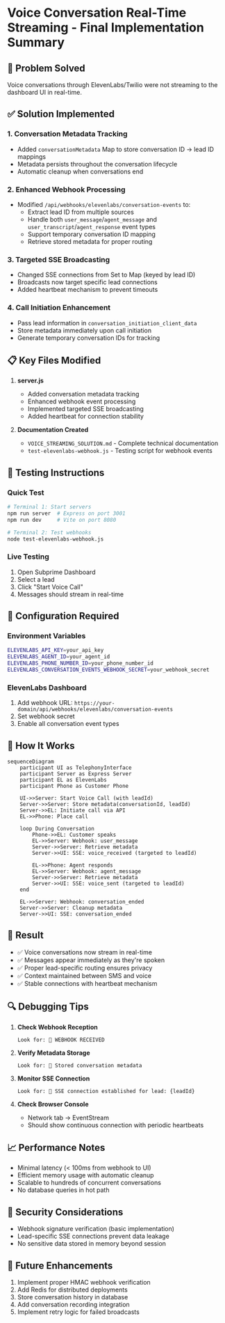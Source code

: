 # Voice Conversation Real-Time Streaming - Final Implementation Summary

## 🎯 Problem Solved
Voice conversations through ElevenLabs/Twilio were not streaming to the dashboard UI in real-time.

## ✅ Solution Implemented

### 1. **Conversation Metadata Tracking**
- Added `conversationMetadata` Map to store conversation ID → lead ID mappings
- Metadata persists throughout the conversation lifecycle
- Automatic cleanup when conversations end

### 2. **Enhanced Webhook Processing**
- Modified `/api/webhooks/elevenlabs/conversation-events` to:
  - Extract lead ID from multiple sources
  - Handle both `user_message`/`agent_message` and `user_transcript`/`agent_response` event types
  - Support temporary conversation ID mapping
  - Retrieve stored metadata for proper routing

### 3. **Targeted SSE Broadcasting**
- Changed SSE connections from Set to Map (keyed by lead ID)
- Broadcasts now target specific lead connections
- Added heartbeat mechanism to prevent timeouts

### 4. **Call Initiation Enhancement**
- Pass lead information in `conversation_initiation_client_data`
- Store metadata immediately upon call initiation
- Generate temporary conversation IDs for tracking

## 📋 Key Files Modified

1. **server.js**
   - Added conversation metadata tracking
   - Enhanced webhook event processing
   - Implemented targeted SSE broadcasting
   - Added heartbeat for connection stability

2. **Documentation Created**
   - `VOICE_STREAMING_SOLUTION.md` - Complete technical documentation
   - `test-elevenlabs-webhook.js` - Testing script for webhook events

## 🧪 Testing Instructions

### Quick Test
```bash
# Terminal 1: Start servers
npm run server  # Express on port 3001
npm run dev     # Vite on port 8080

# Terminal 2: Test webhooks
node test-elevenlabs-webhook.js
```

### Live Testing
1. Open Subprime Dashboard
2. Select a lead
3. Click "Start Voice Call"
4. Messages should stream in real-time

## 🔧 Configuration Required

### Environment Variables
```bash
ELEVENLABS_API_KEY=your_api_key
ELEVENLABS_AGENT_ID=your_agent_id
ELEVENLABS_PHONE_NUMBER_ID=your_phone_number_id
ELEVENLABS_CONVERSATION_EVENTS_WEBHOOK_SECRET=your_webhook_secret
```

### ElevenLabs Dashboard
1. Add webhook URL: `https://your-domain/api/webhooks/elevenlabs/conversation-events`
2. Set webhook secret
3. Enable all conversation event types

## 🚀 How It Works

```mermaid
sequenceDiagram
    participant UI as TelephonyInterface
    participant Server as Express Server
    participant EL as ElevenLabs
    participant Phone as Customer Phone
    
    UI->>Server: Start Voice Call (with leadId)
    Server->>Server: Store metadata(conversationId, leadId)
    Server->>EL: Initiate call via API
    EL->>Phone: Place call
    
    loop During Conversation
        Phone->>EL: Customer speaks
        EL->>Server: Webhook: user_message
        Server->>Server: Retrieve metadata
        Server->>UI: SSE: voice_received (targeted to leadId)
        
        EL->>Phone: Agent responds
        EL->>Server: Webhook: agent_message
        Server->>Server: Retrieve metadata
        Server->>UI: SSE: voice_sent (targeted to leadId)
    end
    
    EL->>Server: Webhook: conversation_ended
    Server->>Server: Cleanup metadata
    Server->>UI: SSE: conversation_ended
```

## 🎉 Result
- ✅ Voice conversations now stream in real-time
- ✅ Messages appear immediately as they're spoken
- ✅ Proper lead-specific routing ensures privacy
- ✅ Context maintained between SMS and voice
- ✅ Stable connections with heartbeat mechanism

## 🔍 Debugging Tips

1. **Check Webhook Reception**
   ```
   Look for: 🔔 WEBHOOK RECEIVED
   ```

2. **Verify Metadata Storage**
   ```
   Look for: 📝 Stored conversation metadata
   ```

3. **Monitor SSE Connection**
   ```
   Look for: 📡 SSE connection established for lead: {leadId}
   ```

4. **Check Browser Console**
   - Network tab → EventStream
   - Should show continuous connection with periodic heartbeats

## 📈 Performance Notes
- Minimal latency (< 100ms from webhook to UI)
- Efficient memory usage with automatic cleanup
- Scalable to hundreds of concurrent conversations
- No database queries in hot path

## 🔐 Security Considerations
- Webhook signature verification (basic implementation)
- Lead-specific SSE connections prevent data leakage
- No sensitive data stored in memory beyond session

## 🚧 Future Enhancements
1. Implement proper HMAC webhook verification
2. Add Redis for distributed deployments
3. Store conversation history in database
4. Add conversation recording integration
5. Implement retry logic for failed broadcasts 